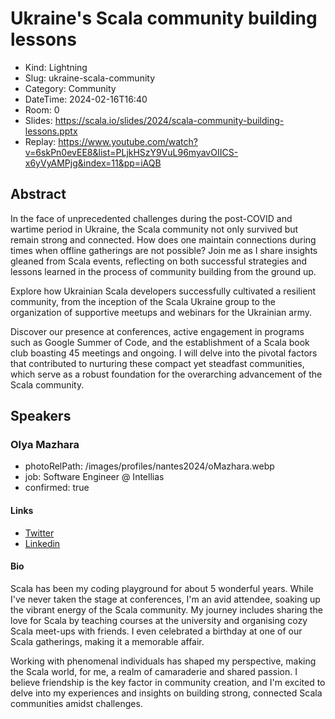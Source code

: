 # Ukraine's Scala community building lessons

- Kind: Lightning
- Slug: ukraine-scala-community
- Category: Community
- DateTime: 2024-02-16T16:40
- Room: 0
- Slides: https://scala.io/slides/2024/scala-community-building-lessons.pptx
- Replay: https://www.youtube.com/watch?v=6skPn0evEE8&list=PLjkHSzY9VuL96myavOIICS-x6yVyAMPjg&index=11&pp=iAQB

## Abstract

In the face of unprecedented challenges during the post-COVID and wartime period in Ukraine, the Scala community not only survived but remain strong and connected. How does one maintain connections during times when offline gatherings are not possible? Join me as I share insights gleaned from Scala events, reflecting on both successful strategies and lessons learned in the process of community building from the ground up.

Explore how Ukrainian Scala developers successfully cultivated a resilient community, from the inception of the Scala Ukraine group to the organization of supportive meetups and webinars for the Ukrainian army.

Discover our presence at conferences, active engagement in programs such as Google Summer of Code, and the establishment of a Scala book club boasting 45 meetings and ongoing. I will delve into the pivotal factors that contributed to nurturing these compact yet steadfast communities, which serve as a robust foundation for the overarching advancement of the Scala community.

## Speakers

### Olya Mazhara

- photoRelPath: /images/profiles/nantes2024/oMazhara.webp
- job: Software Engineer @ Intellias
- confirmed: true

#### Links

- [Twitter](https://twitter.com/Olga80572775)
- [Linkedin](https://www.linkedin.com/in/olya-mazhara-28092681)

#### Bio

Scala has been my coding playground for about 5 wonderful years. While I've never taken the stage at conferences, I'm an avid attendee, soaking up the vibrant energy of the Scala community. My journey includes sharing the love for Scala by teaching courses at the university and organising cozy Scala meet-ups with friends. I even celebrated a birthday at one of our Scala gatherings, making it a memorable affair.

Working with phenomenal individuals has shaped my perspective, making the Scala world, for me, a realm of camaraderie and shared passion. I believe friendship is the key factor in community creation, and I'm excited to delve into my experiences and insights on building strong, connected Scala communities amidst challenges.

